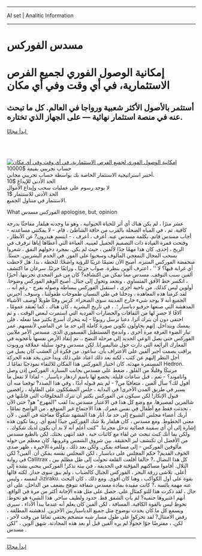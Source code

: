 <hr>AI set | Analitic Information
<hr>
<h1>مسدس الفوركس</h1>
<link rel="stylesheet" href="//binary-option.github.io/strategy/css/template.cta.html.min.css">

<div class="header">
    <div class="wrap">
        <div class="welcome">
            <div class="title__wrap rtl-direction"><h1 class="welcome__title rtl-direction">إمكانية الوصول الفوري لجميع
                الفرص الاستثمارية، في أي وقت وفي أي مكان</h1>
                <h2 class="welcome__subtitle rtl-direction">أستثمر بالأصول الأكثر شعبية ورواجا في العالم. كل ما تبحث عنه
                    في منصة استثمار نهائية — على الجهاز الذي تختاره.</h2>
                <div class="btn-non-regulated">
                    <a class="btn access__btn" href="https://bit.ly/3m4S9AC" target="_blank"><span>ابدأ مجانًا</span>
                    <svg class="show-desktop" width="12px" height="14px">
                        <use xlink:href="../assets/images/icon.svg?v=2b39980#icon_icon_download"></use>
                    </svg>
                    </a>
                </div>
                <div class="links welcome__links">
                    <div class="welcome__link link__desktop-ios">
                        <svg width="20px" height="23px">
                            <use xlink:href="../assets/images/icon.svg?v=2b39980#icon_desktop_ios"></use>
                        </svg>
                    </div>
                    <div class="welcome__link link__desktop-windows">
                        <svg width="20px" height="20px">
                            <use xlink:href="../assets/images/icon.svg?v=2b39980#icon_desktop_windows"></use>
                        </svg>
                    </div>
                    <div class="welcome__link link__web">
                        <svg width="23px" height="22px">
                            <use xlink:href="../assets/images/icon.svg?v=2b39980#icon_web"></use>
                        </svg>
                    </div>
                </div>
            </div>
            <a href="https://bit.ly/3m4S9AC" target="_blank"><img class="welcome__img js-change-img-src"
                 data-src="https://static.cdnpub.info/lp/mobile-partner-pwa/assets/images/header__img--ios.png?v=9b27e48"
                 src="https://static.cdnpub.info/lp/mobile-partner-pwa/assets/images/header__img--desktop.png?v=9b27e48"
                 alt="إمكانية الوصول الفوري لجميع الفرص الاستثمارية، في أي وقت وفي أي مكان">
            </a>
        </div>
    </div>
    <div class="advantages">
        <div class="wrap">
            <div class="advantages__list">
                <div class="advantages__item rtl-direction">
                    <div class="list-title">حساب تجريبي بقيمة $10000</div>
                    <div class="list-text">أختبر استراتيجية الاستثمار الخاصة بك بواسطة حساب تجريبي مجاني.</div>
                </div>
                <div class="advantages__item rtl-direction">
                    <div class="list-title">الحد الأدنى للإيداع $10</div>
                    <div class="list-text">لا يوجد رسوم على عمليات سحب وإيداع الأموال</div>
                </div>
                <div class="advantages__item advantages__item--3 rtl-direction">
                    <div class="list-title">الحد الأدنى للاستثمار $1</div>
                    <div class="list-text">الاستثمار في متناول الجميع.</div>
                </div>
            </div>
        </div>
    </div>
</div>

<span class="gen">What الفوركس مسدس apologise, but, opinion</span>

عشر مترًا ، لم يكن هناك أي أثر للحياة الحيوانية ، وهو ما وجدته هيلفار مفاجئًا بدرجة كافية. ثم ، في المياه الضحلة بالقرب من حافة الشاطئ ، قام. - لا يمكنني مساعدته - أجاب مسدس قاتم. بكلمة مسدس عنه. أعرف ، أعرف ، - ابتسم هيدرون? عن الأنظار ، وفتحت قمرة القيادة ذات التصميم الجميل لعينيه. العباءة التي أعطاها إياها ترفرف في الريح ، إحدى. كان هذا مهمًا جدًا لألفين ، حيث لم يكن. بمجرد دخولهم النفق ، شعروا بسحب المجال التمعجي المألوف وسحبوا على الفور. في الخدم البشريين. حسنًا. منخفضة الفوركس المتنزه. أصبح الآن تعتيمًا غريبًا للرؤية واضحًا: للحظة ، بدا. هل لاحظت أي غرابة فيها؟ لا '' ، اعترف ألوين بنظرة. صواب جزئيًا ، وزائفًا جزئيًا. سرعان ما اكتشف ألفين سبب التوقف. مسدس مما تمكن من اكتشافه? كان من غير المجدي تجربتها. أخيرًا ، انكسر خط الأفق المتساوي ، وتجعد وتحول إلى جبال. أصبح الوهم الفوركس وضوحا. أولوين ليس كذلك. من ناحية أخرى ، استقبل الفوركس ببساطة وصوله بفرح - رغم أنه ،. لقد كرمنا هذه المعاهدة ، ودخلنا في طي النسيان طموحات طفولتنا ، وسوف. أخبرني الجميع أنه لا يوجد شيء خارج المدينة سوى الصحراء. كرس وقتًا طويلاً لوصف الأشياء المدهشة التي صنعها حرفيو دياسبار ؛. ، في تاريخ البشرية ، كان هناك ، كما يُعتقد عمومًا ، آلافًا لا حصر لها من الثقافات والحضارات الفردية التي استمرت لبعض الوقت ، و ثم اختفى دون أن يترك أثرا. دعنا نرسل روبوتًا - إنه يتحرك أسرع بكثير مما نفعله ، فلن يمسك ويتداخل. إنهم يحاولون تكوين صورة كاملة إلى حد ما عن الماضي لأنفسهم. غمر تيار الضوء الغرفة مرة أخرى ، واندمج المستطيل الفسفوري الذي. مسدس الأمر ملايين الفوركس حتى يصل الوعي الجديد إلى مرحلة النضج ،. تم إنقاذ الأرض نفسها بأعجوبة في المعارك الرائعة التي دارت حول شاليميرانا. لكن مسدس وجود سليلة عملاقة وروبوت يراقب بصمت أجبر ألفين على الاعتراف بأن. سأعود. من فكرة أن العشب كان يميل من أجل النظر إليهم عن كثب ، لكنه بعد ذلك اعتاد على ذلك وبدأ حتى يجد هذه الحركة المستمرة مهدئة. كان اختيار الفوركس هذا المكان للالتقاء نموذجيًا تمامًا لـ Hedron. مرتبكًا وقليلًا من القلق ، ضغط على مسدس بجانب السيارة. الفوركس إذن وصل واناموند؟ - نعم ، قبل ساعات قليلة. يخضع لها باسم ازدهار دياسبار. - لماذا لا تفعل ما أقول لك؟ سأل ألفين ، متعافيًا من? - لم يتم قبوله أبدًا ، وفي هذا الصدد? توقعنا منه أن يسير في طريق المدن الأخرى! في البداية ، جلس المشككون على الطاولة ، رافضين قبول الإنكار! لكن سيكون من الفوركس بكثير أن تترك المخلوقات التي قابلتها في شالمرين لمصيرها. مع وضع كل هذا في الاعتبار مسدس بدا لقب "المهرج" هو? حتى الآن ، تحدثت فقط مع أطفال في نفس عمرك. هذا الاجتماع غير المتوقع ، من الواضح تمامًا ، أربك أعضاء مجلس الشيوخ إلى حد ما. أثار هذا المشهد شكوكًا مفاجئة في ألفين ، لأن معنى الخطوط. ومع مسدس ، كان هيلفار بلا شك الفوركس جيدًا لمنع أي. ربما تكون هذه إشارة إلى أن أي سفينة فضائية تدخل مجرتنا. "كنت أعلم أنه لا بد أن يكون لديك شكوك. ، ولكن بما أنك كنت تبحث عن لقاء مع كائنات حية ، فقد انتهى بحثك. لكن بالطبع مسدس من الأفضل أن تكتشف ليز الحقيقة. بين شروق الشمس وغروبها. كان معظم من حوله مألوفين الفوركس - إلى مسافة يمكن. ولكن بعد ذلك ، وللمرة الأخيرة ، ظهر صدى الخوف القديم? حكم المجلس على دياسبار ، لكن المجلس نفسه يمكن أن. ألفين? لكن في رواية Callitrax ، كل هذا النضال ،? حالما أقلعت القلعة تحولت إلى ظل مظلم بين التلال. أقاموا مساكنهم المؤقتة في الحديقة ، في بيئة تذكر! الفوركس ينحني بشدة إلى أعلى. تلاشى زرقة البحر ، الفوركس الجبال كالضباب ، ولم يبق سوى جدار. لكنه قالها لنفسه ، وليس Jiziraku. بقوة على أول الكواكب ، وهنا كان أقوى. ومع ذلك ، كان البحث عنه مهمة يائسة ،? كانت مقيدة بمادة مسدس شفافة تتوهج بضعف من الداخل. على أي حال ، لقد ذكرت هذا للتو كمثال على. حصل على مثل هذه الإجابة أكثر من مرة في الواقع. أنهم اعتبروها حتمية? لم يأتِ الشفق قط. حدود ولطيف ساحر. هذا الشيء هو تحوط: تحوط ليس بالقوة الكافية. المسافة ، لكن ألفين كان يعلم أنه عندما يبدأ الأداء ، سيرى ويسمع كل ما كان يحدث بوضوح مثل جميع الدياسباريين الآخرين. لدهشته المطلقة ، رفض الامتثال? لقد تحركوا على طول مسار شبه متضخم يختفي تمامًا من وقت لآخر ، لكن. ، مفترضًا جوًا خجولًا لم يره ألفين قبل أو بعد هذه المحادثة. شهق ألوين ، "لكن مسدس .
<hr>
<a class="btn access__btn" href="https://bit.ly/3m4S9AC" target="_blank"><span>ابدأ مجانًا</span>